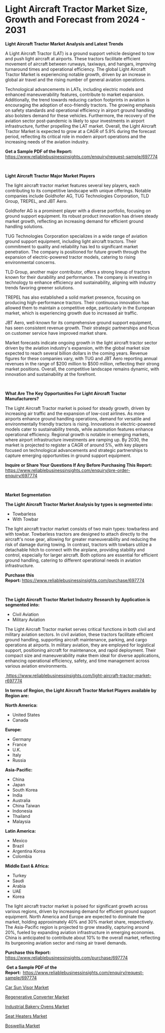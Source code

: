 <p><h1>Light Aircraft Tractor Market Size, Growth and Forecast from 2024 - 2031</h1></p><p><strong>Light Aircraft Tractor Market Analysis and Latest Trends</strong></p>
<p><p>A Light Aircraft Tractor (LAT) is a ground support vehicle designed to tow and push light aircraft at airports. These tractors facilitate efficient movement of aircraft between runways, taxiways, and hangars, improving turnaround times and operational efficiency. The global Light Aircraft Tractor Market is experiencing notable growth, driven by an increase in global air travel and the rising number of general aviation operations. </p><p>Technological advancements in LATs, including electric models and enhanced maneuverability features, contribute to market expansion. Additionally, the trend towards reducing carbon footprints in aviation is encouraging the adoption of eco-friendly tractors. The growing emphasis on safety standards and operational efficiency in airport ground handling also bolsters demand for these vehicles. Furthermore, the recovery of the aviation sector post-pandemic is likely to spur investments in airport infrastructure, further propelling the LAT market. Overall, the Light Aircraft Tractor Market is expected to grow at a CAGR of 5.9% during the forecast period, reflecting its critical role in modern airport operations and the increasing needs of the aviation industry.</p></p>
<p><strong>Get a Sample PDF of the Report:&nbsp;</strong> <a href="https://www.reliablebusinessinsights.com/enquiry/request-sample/697774?utm_campaign=60&utm_medium=2&utm_source=Github&utm_content=ia&utm_term=18112024&utm_id=light-aircraft-tractor">https://www.reliablebusinessinsights.com/enquiry/request-sample/697774</a></p>
<p>&nbsp;</p>
<p><strong>Light Aircraft Tractor Major Market Players</strong></p>
<p><p>The light aircraft tractor market features several key players, each contributing to its competitive landscape with unique offerings. Notable companies include Goldhofer AG, TUG Technologies Corporation, TLD Group, TREPEL, and JBT Aero.</p><p>Goldhofer AG is a prominent player with a diverse portfolio, focusing on ground support equipment. Its robust product innovation has driven steady market growth, reflecting an increasing demand for efficient ground handling solutions.</p><p>TUG Technologies Corporation specializes in a wide range of aviation ground support equipment, including light aircraft tractors. Their commitment to quality and reliability has led to significant market penetration. The company is positioned for future growth through the expansion of electric-powered tractor models, catering to rising environmental concerns.</p><p>TLD Group, another major contributor, offers a strong lineup of tractors known for their durability and performance. The company is investing in technology to enhance efficiency and sustainability, aligning with industry trends favoring greener solutions.</p><p>TREPEL has also established a solid market presence, focusing on producing high-performance tractors. Their continuous innovation has allowed them to maintain a competitive edge, particularly in the European market, which is experiencing growth due to increased air traffic.</p><p>JBT Aero, well-known for its comprehensive ground support equipment, has seen consistent revenue growth. Their strategic partnerships and focus on customer service have improved market share. </p><p>Market forecasts indicate ongoing growth in the light aircraft tractor sector driven by the aviation industry's expansion, with the global market size expected to reach several billion dollars in the coming years. Revenue figures for these companies vary, with TUG and JBT Aero reporting annual revenues in the range of $200 million to $500 million, reflecting their strong market positions. Overall, the competitive landscape remains dynamic, with innovation and sustainability at the forefront.</p></p>
<p>&nbsp;</p>
<p><strong>What Are The Key Opportunities For Light Aircraft Tractor Manufacturers?</strong></p>
<p><p>The Light Aircraft Tractor market is poised for steady growth, driven by increasing air traffic and the expansion of low-cost airlines. As more airports enhance ground handling operations, demand for versatile and environmentally friendly tractors is rising. Innovations in electric-powered models cater to sustainability trends, while automation features enhance operational efficiency. Regional growth is notable in emerging markets, where airport infrastructure investments are ramping up. By 2030, the market is projected to register a CAGR of around 5%, with key players focused on technological advancements and strategic partnerships to capture emerging opportunities in ground support equipment.</p></p>
<p><strong>Inquire or Share Your Questions If Any Before Purchasing This Report:</strong> <a href="https://www.reliablebusinessinsights.com/enquiry/pre-order-enquiry/697774?utm_campaign=60&utm_medium=2&utm_source=Github&utm_content=ia&utm_term=18112024&utm_id=light-aircraft-tractor">https://www.reliablebusinessinsights.com/enquiry/pre-order-enquiry/697774</a></p>
<p>&nbsp;</p>
<p><strong>Market Segmentation</strong></p>
<p><strong>The Light Aircraft Tractor Market Analysis by types is segmented into:</strong></p>
<p><ul><li>Towbarless</li><li>With Towbar</li></ul></p>
<p><p>The light aircraft tractor market consists of two main types: towbarless and with towbar. Towbarless tractors are designed to attach directly to the aircraft's nose gear, allowing for greater maneuverability and reducing the risk of damage during towing. In contrast, tractors with towbars utilize a detachable hitch to connect with the airplane, providing stability and control, especially for larger aircraft. Both options are essential for efficient ground handling, catering to different operational needs in aviation infrastructure.</p></p>
<p><strong>Purchase this Report:&nbsp;</strong><a href="https://www.reliablebusinessinsights.com/purchase/697774?utm_campaign=60&utm_medium=2&utm_source=Github&utm_content=ia&utm_term=18112024&utm_id=light-aircraft-tractor">https://www.reliablebusinessinsights.com/purchase/697774</a></p>
<p>&nbsp;</p>
<p><strong>The Light Aircraft Tractor Market Industry Research by Application is segmented into:</strong></p>
<p><ul><li>Civil Aviation</li><li>Military Aviation</li></ul></p>
<p><p>The Light Aircraft Tractor market serves critical functions in both civil and military aviation sectors. In civil aviation, these tractors facilitate efficient ground handling, supporting aircraft maintenance, parking, and cargo operations at airports. In military aviation, they are employed for logistical support, positioning aircraft for maintenance, and rapid deployment. Their compact size and maneuverability make them ideal for diverse applications, enhancing operational efficiency, safety, and time management across various aviation environments.</p></p>
<p><a href="https://www.reliablebusinessinsights.com/light-aircraft-tractor-market-r697774?utm_campaign=60&utm_medium=2&utm_source=Github&utm_content=ia&utm_term=18112024&utm_id=light-aircraft-tractor">&nbsp;https://www.reliablebusinessinsights.com/light-aircraft-tractor-market-r697774</a></p>
<p><strong>In terms of Region, the Light Aircraft Tractor Market Players available by Region are:</strong></p>
<p>
    <p> <strong> North America: </strong>
        <ul>
            <li>United States</li>
            <li>Canada</li>
        </ul>
        </p> 
    <p> <strong> Europe: </strong>
        <ul>
            <li>Germany</li>
            <li>France</li>
            <li>U.K.</li>
            <li>Italy</li>
            <li>Russia</li>
        </ul>
        </p> 
    <p> <strong> Asia-Pacific: </strong>
        <ul>
            <li>China</li>
            <li>Japan</li>
            <li>South Korea</li>
            <li>India</li>
            <li>Australia</li>
            <li>China Taiwan</li>
            <li>Indonesia</li>
            <li>Thailand</li>
            <li>Malaysia</li>
        </ul>
        </p> 
    <p> <strong> Latin America: </strong>
        <ul>
            <li>Mexico</li>
            <li>Brazil</li>
            <li>Argentina Korea</li>
            <li>Colombia</li>
        </ul>
        </p> 
    <p> <strong> Middle East & Africa: </strong>
        <ul>
            <li>Turkey</li>
            <li>Saudi</li>
            <li>Arabia</li>
            <li>UAE</li>
            <li>Korea</li>
        </ul>
    </p>
    </p>
<p><p>The light aircraft tractor market is poised for significant growth across various regions, driven by increasing demand for efficient ground support equipment. North America and Europe are expected to dominate the market, holding approximately 40% and 30% market share, respectively. The Asia-Pacific region is projected to grow steadily, capturing around 20%, fueled by expanding aviation infrastructure in emerging economies. China is anticipated to contribute about 10% to the overall market, reflecting its burgeoning aviation sector and rising air travel demands.</p></p>
<p><strong>Purchase this Report: </strong><a href="https://www.reliablebusinessinsights.com/purchase/697774?utm_campaign=60&utm_medium=2&utm_source=Github&utm_content=ia&utm_term=18112024&utm_id=light-aircraft-tractor">https://www.reliablebusinessinsights.com/purchase/697774</a></p>
<p>&nbsp;<strong>Get a Sample PDF of the Report:&nbsp;&nbsp;</strong><a href="https://www.reliablebusinessinsights.com/enquiry/request-sample/697774?utm_campaign=60&utm_medium=2&utm_source=Github&utm_content=ia&utm_term=18112024&utm_id=light-aircraft-tractor">https://www.reliablebusinessinsights.com/enquiry/request-sample/697774</a></p>
<p><strong></strong></p>
<p><p><a href="https://issuu.com/reportprime-2/docs/car-sun-visor-market-size-2030.pptx_3cfa6ff7aefbac?utm_campaign=60&utm_medium=2&utm_source=Github&utm_content=ia&utm_term=18112024&utm_id=light-aircraft-tractor">Car Sun Visor Market</a></p><p><a href="https://github.com/AshrafKhan865/Market-Research-Report-List-1/blob/main/regenerative-converter-market.md?utm_campaign=60&utm_medium=2&utm_source=Github&utm_content=ia&utm_term=18112024&utm_id=light-aircraft-tractor">Regenerative Converter Market</a></p><p><a href="https://www.linkedin.com/pulse/industrial-bakery-ovens-market-pulse-14-expansion-7znhe?utm_campaign=60&utm_medium=2&utm_source=Github&utm_content=ia&utm_term=18112024&utm_id=light-aircraft-tractor">Industrial Bakery Ovens Market</a></p><p><a href="https://issuu.com/reportprime-2/docs/seat-heaters-market-size-2030.pptx_f00886f124e2e6?utm_campaign=60&utm_medium=2&utm_source=Github&utm_content=ia&utm_term=18112024&utm_id=light-aircraft-tractor">Seat Heaters Market</a></p><p><a href="https://www.linkedin.com/pulse/boswellia-market-size-share-growth-analysis-type-application-m0kgf?utm_campaign=60&utm_medium=2&utm_source=Github&utm_content=ia&utm_term=18112024&utm_id=light-aircraft-tractor">Boswellia Market</a></p></p>
